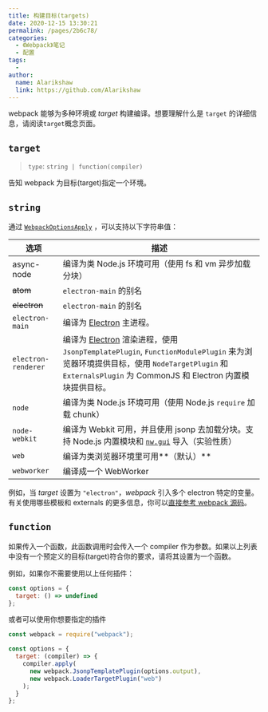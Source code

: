 ```yaml
---
title: 构建目标(targets)
date: 2020-12-15 13:30:21
permalink: /pages/2b6c78/
categories:
  - 《Webpack》笔记
  - 配置
tags:
  - 
author: 
  name: Alarikshaw
  link: https://github.com/Alarikshaw
---
```


webpack 能够为多种环境或 *target* 构建编译。想要理解什么是 `target` 的详细信息，请阅读`target`概念页面。

## `target`

> `type`: `string | function(compiler)`

告知 webpack 为目标(target)指定一个环境。

## `string`

通过 [`WebpackOptionsApply`](https://github.com/webpack/webpack/blob/master/lib/WebpackOptionsApply.js) ，可以支持以下字符串值：

| 选项                | 描述                                                         |
| ------------------- | ------------------------------------------------------------ |
| async-node          | 编译为类 Node.js 环境可用（使用 fs 和 vm 异步加载分块）      |
| ~~atom~~            | `electron-main` 的别名                                       |
| ~~electron~~        | `electron-main` 的别名                                       |
| `electron-main`     | 编译为 [Electron](https://electronjs.org/) 主进程。          |
| `electron-renderer` | 编译为 [Electron](https://electronjs.org/) 渲染进程，使用 `JsonpTemplatePlugin`, `FunctionModulePlugin` 来为浏览器环境提供目标，使用 `NodeTargetPlugin` 和 `ExternalsPlugin` 为 CommonJS 和 Electron 内置模块提供目标。 |
| `node`              | 编译为类 Node.js 环境可用（使用 Node.js `require` 加载 chunk） |
| `node-webkit`       | 编译为 Webkit 可用，并且使用 jsonp 去加载分块。支持 Node.js 内置模块和 [`nw.gui`](http://docs.nwjs.io/en/latest/) 导入（实验性质） |
| `web`               | 编译为类浏览器环境里可用**（默认）**                         |
| `webworker`         | 编译成一个 WebWorker                                         |

例如，当 *target* 设置为 `"electron"`，*webpack* 引入多个 electron 特定的变量。有关使用哪些模板和 externals 的更多信息，你可以[直接参考 webpack 源码](https://github.com/webpack/webpack/blob/master/lib/WebpackOptionsApply.js#L70-L185)。

## `function`

如果传入一个函数，此函数调用时会传入一个 compiler 作为参数。如果以上列表中没有一个预定义的目标(target)符合你的要求，请将其设置为一个函数。

例如，如果你不需要使用以上任何插件：

```js
const options = {
  target: () => undefined
};
```

或者可以使用你想要指定的插件

```js
const webpack = require("webpack");

const options = {
  target: (compiler) => {
    compiler.apply(
      new webpack.JsonpTemplatePlugin(options.output),
      new webpack.LoaderTargetPlugin("web")
    );
  }
};
```